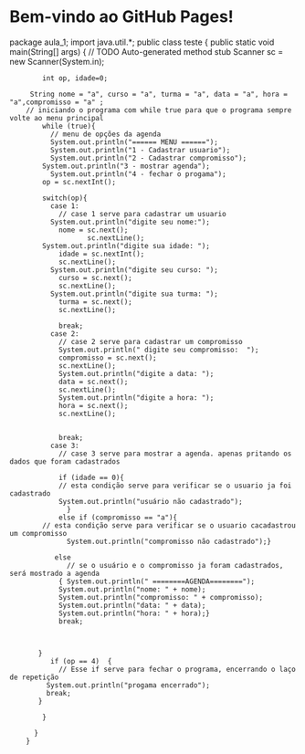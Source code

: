 <!DOCTYPE html>
<html lang="pt-BR">
<head>
<meta charset="UTF-8">
<meta name="viewport"
content="width=device-width, initial-scale=1.0">
<title>Página de Teste</title>
</head>
<body>
<h1>Bem-vindo ao GitHub Pages!</h1>
</body>
</html>



package aula_1;
import java.util.*;
public class teste {
	public static void main(String[] args) {
		// TODO Auto-generated method stub
		 Scanner sc = new Scanner(System.in);

		    int op, idade=0;

		 String nome = "a", curso = "a", turma = "a", data = "a", hora = "a",compromisso = "a" ;
		// iniciando o programa com while true para que o programa sempre volte ao menu principal
		    while (true){
		      // menu de opções da agenda
		      System.out.println("====== MENU ======");
		      System.out.println("1 - Cadastrar usuario");
		      System.out.println("2 - Cadastrar compromisso");
		    System.out.println("3 - mostrar agenda");
		      System.out.println("4 - fechar o progama");
		    op = sc.nextInt();

		    switch(op){
		      case 1: 
		        // case 1 serve para cadastrar um usuario
		      System.out.println("digite seu nome:");
		        nome = sc.next();
		               sc.nextLine();
		    System.out.println("digite sua idade: ");
		        idade = sc.nextInt();
		        sc.nextLine();
		      System.out.println("digite seu curso: ");
		        curso = sc.next();
		        sc.nextLine();
		      System.out.println("digite sua turma: ");
		        turma = sc.next();
		        sc.nextLine();
		      
		        break;
		      case 2: 
		        // case 2 serve para cadastrar um compromisso
		        System.out.println(" digite seu compromisso:  ");
		        compromisso = sc.next();
		        sc.nextLine();
		        System.out.println("digite a data: ");
		        data = sc.next();
		        sc.nextLine();
		        System.out.println("digite a hora: ");
		        hora = sc.next();
		        sc.nextLine();
		        
		        
		        break;
		      case 3:
		        // case 3 serve para mostrar a agenda. apenas pritando os dados que foram cadastrados
		    
		        if (idade == 0){
		        // esta condição serve para verificar se o usuario ja foi cadastrado
		        System.out.println("usuário não cadastrado");
		          }
		        else if (compromisso == "a"){
		    // esta condição serve para verificar se o usuario cacadastrou um compromisso
		          System.out.println("compromisso não cadastrado");}
		          
		       else
		          // se o usuário e o compromisso ja foram cadastrados, será mostrado a agenda
		        { System.out.println(" ========AGENDA========");
		        System.out.println("nome: " + nome);
		        System.out.println("compromisso: " + compromisso);
		        System.out.println("data: " + data);
		        System.out.println("hora: " + hora);}
		        break;
		                
		      
		   
		   }
		      if (op == 4)  {
		        // Esse if serve para fechar o programa, encerrando o laço de repetição 
		     System.out.println("progama encerrado");
		     break;
		   } 
		      
		    }
		  
		  }
		}
